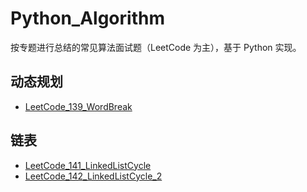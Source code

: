 # Python_Algorithm
按专题进行总结的常见算法面试题（LeetCode 为主），基于 Python 实现。

## 动态规划
- [LeetCode_139_WordBreak](https://github.com/MountainOne/algorithms/blob/master/139_WordBreak.md)

## 链表
- [LeetCode_141_LinkedListCycle](https://github.com/MountainOne/algorithms/blob/master/141_LinkedListCycle.md)
- [LeetCode_142_LinkedListCycle_2](https://github.com/MountainOne/algorithms/blob/master/141_LinkedListCycle_2.md)